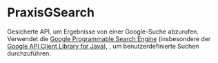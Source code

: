 # PraxisGSearch

Gesicherte API, um Ergebnisse von einer Google-Suche abzurufen. Verwendet die [Google Programmable Search Engine](https://developers.google.com/custom-search) (insbesondere der [Google API Client Library for Java](https://googleapis.dev/java/google-api-client/latest/index.html)), , um benutzerdefinierte Suchen durchzuführen.
